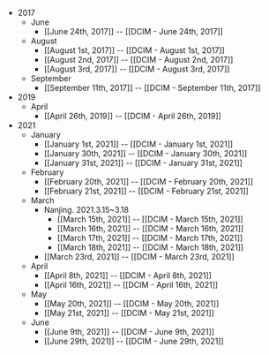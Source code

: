 - 2017
    - June
        - [[June 24th, 2017]] -- [[DCIM - June 24th, 2017]]
    - August
        - [[August 1st, 2017]] -- [[DCIM - August 1st, 2017]]
        - [[August 2nd, 2017]] -- [[DCIM - August 2nd, 2017]]
        - [[August 3rd, 2017]] -- [[DCIM - August 3rd, 2017]]
    - September
        - [[September 11th, 2017]] -- [[DCIM - September 11th, 2017]]
- 2019
    - April
        - [[April 26th, 2019]] -- [[DCIM - April 26th, 2019]]
- 2021
    - January
        - [[January 1st, 2021]] -- [[DCIM - January 1st, 2021]]
        - [[January 30th, 2021]] -- [[DCIM - January 30th, 2021]]
        - [[January 31st, 2021]] -- [[DCIM - January 31st, 2021]]
    - February
        - [[February 20th, 2021]] -- [[DCIM - February 20th, 2021]]
        - [[February 21st, 2021]] -- [[DCIM - February 21st, 2021]]
    - March
        - Nanjing. 2021.3.15~3.18
            - [[March 15th, 2021]] -- [[DCIM - March 15th, 2021]]
            - [[March 16th, 2021]] -- [[DCIM - March 16th, 2021]]
            - [[March 17th, 2021]] -- [[DCIM - March 17th, 2021]]
            - [[March 18th, 2021]] -- [[DCIM - March 18th, 2021]]
        - [[March 23rd, 2021]] -- [[DCIM - March 23rd, 2021]]
    - April
        - [[April 8th, 2021]] -- [[DCIM - April 8th, 2021]]
        - [[April 16th, 2021]] -- [[DCIM - April 16th, 2021]]
    - May
        - [[May 20th, 2021]] -- [[DCIM - May 20th, 2021]]
        - [[May 21st, 2021]] -- [[DCIM - May 21st, 2021]]
    - June
        - [[June 9th, 2021]] -- [[DCIM - June 9th, 2021]]
        - [[June 29th, 2021]] -- [[DCIM - June 29th, 2021]]
